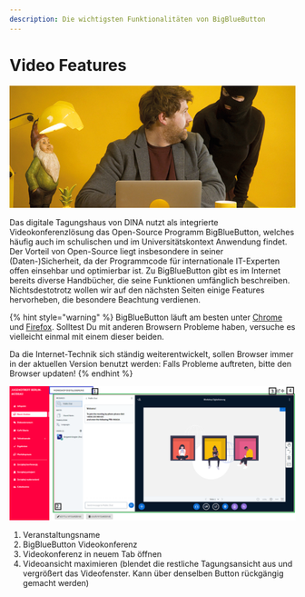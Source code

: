 ```yaml
---
description: Die wichtigsten Funktionalitäten von BigBlueButton
---
```


# Video Features

![](../../.gitbook/assets/gitbook_viedokonferenz_750x320.jpg)

Das digitale Tagungshaus von DINA nutzt als integrierte Videokonferenzlösung das Open-Source Programm BigBlueButton, welches häufig auch im schulischen und im Universitätskontext Anwendung findet. Der Vorteil von Open-Source liegt insbesondere in seiner \(Daten-\)Sicherheit, da der Programmcode für internationale IT-Experten offen einsehbar und optimierbar ist. Zu BigBlueButton gibt es im Internet bereits diverse Handbücher, die seine Funktionen umfänglich beschreiben. Nichtsdestotrotz wollen wir auf den nächsten Seiten einige Features hervorheben, die besondere Beachtung verdienen.

{% hint style="warning" %}
BigBlueButton läuft am besten unter [Chrome](https://www.google.com/intl/de_de/chrome/) und [Firefox](https://www.mozilla.org/de/firefox/new/). Solltest Du mit anderen Browsern Probleme haben, versuche es vielleicht einmal mit einem dieser beiden.

Da die Internet-Technik sich ständig weiterentwickelt, sollen Browser immer in der aktuellen Version benutzt werden: Falls Probleme auftreten, bitte den Browser updaten!
{% endhint %}

![](../../.gitbook/assets/tagungsansichtbbb_bearbeitet_pol.png)

1. Veranstaltungsname
2. BigBlueButton Videokonferenz
3. Videokonferenz in neuem Tab öffnen
4. Videoansicht maximieren \(blendet die restliche Tagungsansicht aus und vergrößert das Videofenster. Kann über denselben Button rückgängig gemacht werden\)

